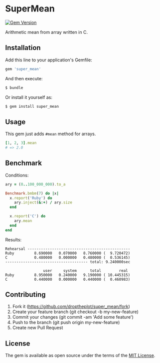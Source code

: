 # SuperMean

[![Gem Version](https://badge.fury.io/rb/super_mean.svg)](https://badge.fury.io/rb/super_mean)

Arithmetic mean from array written in C.

## Installation

Add this line to your application's Gemfile:

```ruby
gem 'super_mean'
```

And then execute:
```bash
$ bundle
```

Or install it yourself as:
```bash
$ gem install super_mean
```

## Usage

This gem just adds `#mean` method for arrays.

```ruby
[1, 2, 3].mean
# => 2.0
```

## Benchmark

Conditions:

```ruby
ary = (0..100_000_000).to_a

Benchmark.bmbm(7) do |x|
  x.report('Ruby') do
    ary.inject(&:+) / ary.size
  end

  x.report('C') do
    ary.mean
  end
end
```

Results:

```shell
Rehearsal ----------------------------------------------
Ruby         8.690000   0.070000   8.760000 (  9.720472)
C            0.480000   0.000000   0.480000 (  0.536145)
------------------------------------- total: 9.240000sec

                 user     system      total        real
Ruby         8.950000   0.240000   9.190000 ( 10.445315)
C            0.440000   0.000000   0.440000 (  0.460983)
```

## Contributing

1. Fork it (https://github.com/droptheplot/super_mean/fork)
2. Create your feature branch (git checkout -b my-new-feature)
3. Commit your changes (git commit -am 'Add some feature')
4. Push to the branch (git push origin my-new-feature)
5. Create new Pull Request

## License

The gem is available as open source under the terms of the [MIT License](http://opensource.org/licenses/MIT).
